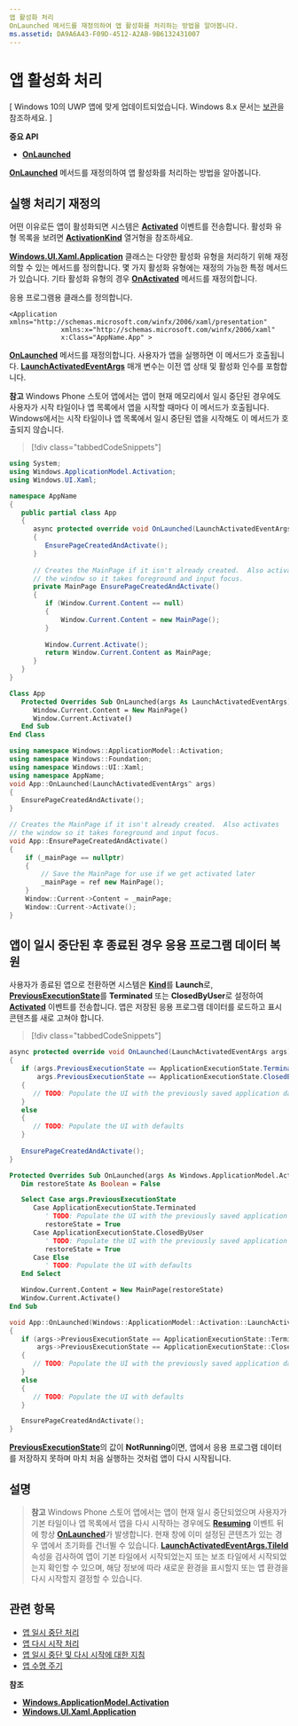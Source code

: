 ```yaml
---
앱 활성화 처리
OnLaunched 메서드를 재정의하여 앱 활성화를 처리하는 방법을 알아봅니다.
ms.assetid: DA9A6A43-F09D-4512-A2AB-9B6132431007
---
```


# 앱 활성화 처리


\[ Windows 10의 UWP 앱에 맞게 업데이트되었습니다. Windows 8.x 문서는 [보관](http://go.microsoft.com/fwlink/p/?linkid=619132)을 참조하세요. \]


**중요 API**

-   [**OnLaunched**](https://msdn.microsoft.com/library/windows/apps/br242335)

[
            **OnLaunched**](https://msdn.microsoft.com/library/windows/apps/br242335) 메서드를 재정의하여 앱 활성화를 처리하는 방법을 알아봅니다.

## 실행 처리기 재정의

어떤 이유로든 앱이 활성화되면 시스템은 [**Activated**](https://msdn.microsoft.com/library/windows/apps/br225018) 이벤트를 전송합니다. 활성화 유형 목록을 보려면 [**ActivationKind**](https://msdn.microsoft.com/library/windows/apps/br224693) 열거형을 참조하세요.

[
            **Windows.UI.Xaml.Application**](https://msdn.microsoft.com/library/windows/apps/br242324) 클래스는 다양한 활성화 유형을 처리하기 위해 재정의할 수 있는 메서드를 정의합니다. 몇 가지 활성화 유형에는 재정의 가능한 특정 메서드가 있습니다. 기타 활성화 유형의 경우 [**OnActivated**](https://msdn.microsoft.com/library/windows/apps/br242330) 메서드를 재정의합니다.

응용 프로그램용 클래스를 정의합니다.

```xaml
<Application xmlns="http://schemas.microsoft.com/winfx/2006/xaml/presentation"
             xmlns:x="http://schemas.microsoft.com/winfx/2006/xaml" 
             x:Class="AppName.App" >
```

[
            **OnLaunched**](https://msdn.microsoft.com/library/windows/apps/br242335) 메서드를 재정의합니다. 사용자가 앱을 실행하면 이 메서드가 호출됩니다. [
            **LaunchActivatedEventArgs**](https://msdn.microsoft.com/library/windows/apps/br224731) 매개 변수는 이전 앱 상태 및 활성화 인수를 포함합니다.

**참고** Windows Phone 스토어 앱에서는 앱이 현재 메모리에서 일시 중단된 경우에도 사용자가 시작 타일이나 앱 목록에서 앱을 시작할 때마다 이 메서드가 호출됩니다. Windows에서는 시작 타일이나 앱 목록에서 일시 중단된 앱을 시작해도 이 메서드가 호출되지 않습니다.

> [!div class="tabbedCodeSnippets"]
```cs
using System;
using Windows.ApplicationModel.Activation;
using Windows.UI.Xaml;

namespace AppName
{
   public partial class App
   {
      async protected override void OnLaunched(LaunchActivatedEventArgs args)
      {
         EnsurePageCreatedAndActivate();
      }
      
      // Creates the MainPage if it isn't already created.  Also activates
      // the window so it takes foreground and input focus.
      private MainPage EnsurePageCreatedAndActivate()
      {
         if (Window.Current.Content == null)
         {
             Window.Current.Content = new MainPage();
         }
         
         Window.Current.Activate();
         return Window.Current.Content as MainPage;
      }
   }
}
```
```vb
Class App
   Protected Overrides Sub OnLaunched(args As LaunchActivatedEventArgs)
      Window.Current.Content = New MainPage()
      Window.Current.Activate()
   End Sub
End Class
```
```cpp
using namespace Windows::ApplicationModel::Activation;
using namespace Windows::Foundation;
using namespace Windows::UI::Xaml;
using namespace AppName;
void App::OnLaunched(LaunchActivatedEventArgs^ args)
{
   EnsurePageCreatedAndActivate();
}

// Creates the MainPage if it isn't already created.  Also activates
// the window so it takes foreground and input focus.
void App::EnsurePageCreatedAndActivate()
{
    if (_mainPage == nullptr)
    {
        // Save the MainPage for use if we get activated later
        _mainPage = ref new MainPage();
    }
    Window::Current->Content = _mainPage;
    Window::Current->Activate();
}
```

## 앱이 일시 중단된 후 종료된 경우 응용 프로그램 데이터 복원


사용자가 종료된 앱으로 전환하면 시스템은 [**Kind**](https://msdn.microsoft.com/library/windows/apps/br224728)를 **Launch**로, [**PreviousExecutionState**](https://msdn.microsoft.com/library/windows/apps/br224729)를 **Terminated** 또는 **ClosedByUser**로 설정하여 [**Activated**](https://msdn.microsoft.com/library/windows/apps/br225018) 이벤트를 전송합니다. 앱은 저장된 응용 프로그램 데이터를 로드하고 표시 콘텐츠를 새로 고쳐야 합니다.

> [!div class="tabbedCodeSnippets"]
```cs
async protected override void OnLaunched(LaunchActivatedEventArgs args)
{
   if (args.PreviousExecutionState == ApplicationExecutionState.Terminated ||
       args.PreviousExecutionState == ApplicationExecutionState.ClosedByUser)
   {
      // TODO: Populate the UI with the previously saved application data
   }
   else
   {
      // TODO: Populate the UI with defaults
   }
   
   EnsurePageCreatedAndActivate();
}
```
```vb
Protected Overrides Sub OnLaunched(args As Windows.ApplicationModel.Activation.LaunchActivatedEventArgs)
   Dim restoreState As Boolean = False

   Select Case args.PreviousExecutionState
      Case ApplicationExecutionState.Terminated
         ' TODO: Populate the UI with the previously saved application data
         restoreState = True
      Case ApplicationExecutionState.ClosedByUser
         ' TODO: Populate the UI with the previously saved application data
         restoreState = True
      Case Else
         ' TODO: Populate the UI with defaults
   End Select

   Window.Current.Content = New MainPage(restoreState)
   Window.Current.Activate()
End Sub
```
```cpp
void App::OnLaunched(Windows::ApplicationModel::Activation::LaunchActivatedEventArgs^ args)
{
   if (args->PreviousExecutionState == ApplicationExecutionState::Terminated ||
       args->PreviousExecutionState == ApplicationExecutionState::ClosedByUser)
   {
      // TODO: Populate the UI with the previously saved application data
   }
   else
   {
      // TODO: Populate the UI with defaults
   }

   EnsurePageCreatedAndActivate();
}
```

[
            **PreviousExecutionState**](https://msdn.microsoft.com/library/windows/apps/br224729)의 값이 **NotRunning**이면, 앱에서 응용 프로그램 데이터를 저장하지 못하며 마치 처음 실행하는 것처럼 앱이 다시 시작됩니다.

## 설명

> **참고** Windows Phone 스토어 앱에서는 앱이 현재 일시 중단되었으며 사용자가 기본 타일이나 앱 목록에서 앱을 다시 시작하는 경우에도 [**Resuming**](https://msdn.microsoft.com/library/windows/apps/br242339) 이벤트 뒤에 항상 [**OnLaunched**](https://msdn.microsoft.com/library/windows/apps/br242335)가 발생합니다. 현재 창에 이미 설정된 콘텐츠가 있는 경우 앱에서 초기화를 건너뛸 수 있습니다. [
            **LaunchActivatedEventArgs.TileId**](https://msdn.microsoft.com/library/windows/apps/br224736) 속성을 검사하여 앱이 기본 타일에서 시작되었는지 또는 보조 타일에서 시작되었는지 확인할 수 있으며, 해당 정보에 따라 새로운 환경을 표시할지 또는 앱 환경을 다시 시작할지 결정할 수 있습니다.

## 관련 항목

* [앱 일시 중단 처리](suspend-an-app.md)
* [앱 다시 시작 처리](resume-an-app.md)
* [앱 일시 중단 및 다시 시작에 대한 지침](https://msdn.microsoft.com/library/windows/apps/hh465088)
* [앱 수명 주기](app-lifecycle.md)

**참조**

* [**Windows.ApplicationModel.Activation**](https://msdn.microsoft.com/library/windows/apps/br224766)
* [**Windows.UI.Xaml.Application**](https://msdn.microsoft.com/library/windows/apps/br242324)

 

 





<!--HONumber=Mar16_HO1-->


